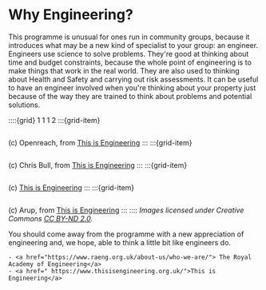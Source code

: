 # Why Engineering?

This programme is unusual for ones run in community groups, because it introduces what may be a new kind of specialist to your group: an engineer.  Engineers use science to solve problems.  They're good at thinking about time and budget constraints, because the whole point of engineering is to make things that work in the real world. They are also used to thinking about Health and Safety and carrying out risk assessments.  It can be useful to have an engineer involved when you're thinking about your property just because of the way they are trained to think about problems and potential solutions.  



::::{grid} 1 1 1 2
:::{grid-item}  
<!-- https://www.flickr.com/photos/thisisengineering/48995704732/ -->
```{image} ../images/engineers/engineer4.jpg 
``` 
(c) Openreach, from <a href="https://www.thisisengineering.org.uk/">This is Engineering</a>
:::
:::{grid-item} 
<!--  https://www.flickr.com/photos/thisisengineering/48986084313/ -->
```{image} ../images/engineers/engineer2.jpg 
``` 
(c) Chris Bull, from <a href="https://www.thisisengineering.org.uk/">This is Engineering</a>
:::
:::{grid-item} 
<!-- https://www.flickr.com/photos/thisisengineering/48677185267/ -->
```{image} ../images/engineers/engineer6.jpg 
``` 
(c) <a href="https://www.thisisengineering.org.uk/">This is Engineering</a>
:::
:::{grid-item} 
```{image} ../images/engineers/engineer5.jpg 
``` 
<!-- https://www.flickr.com/photos/thisisengineering/48682523732/ -->
(c) Arup, from <a href="https://www.thisisengineering.org.uk/">This is Engineering</a>
:::
::::
*Images licensed under Creative Commons <a href="https://creativecommons.org/licenses/by-nd/2.0/">CC BY-ND 2.0</a>.*

You should come away from the programme with a new appreciation of engineering and, we hope, able to think a little bit like engineers do.  



```{admonition} Further reading
- <a href="https://www.raeng.org.uk/about-us/who-we-are/"> The Royal Academy of Engineering</a>
- <a href=" https://www.thisisengineering.org.uk/">This is Engineering</a>
```
